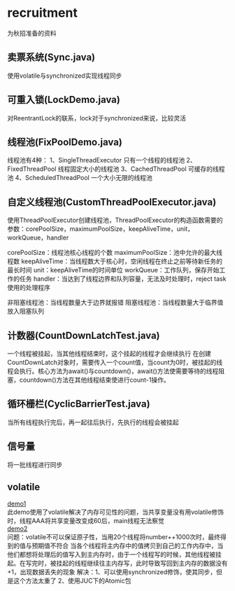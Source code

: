 # recruitment
为秋招准备的资料

## 卖票系统(Sync.java)
使用volatile与synchronized实现线程同步

## 可重入锁(LockDemo.java)
对ReentrantLock的联系，lock对于synchronized来说，比较灵活

## 线程池(FixPoolDemo.java)
线程池有4种：
1、SingleThreadExecutor 只有一个线程的线程池
2、FixedThreadPool 线程固定大小的线程池
3、CachedThreadPool 可缓存的线程池
4、ScheduledThreadPool 一个大小无限的线程池

## 自定义线程池(CustomThreadPoolExecutor.java)
使用ThreadPoolExecutor创建线程池，ThreadPoolExecutor的构造函数需要的参数：corePoolSize，maximumPoolSize，keepAliveTime，unit，workQueue，handler

corePoolSize：线程池核心线程的个数
maximumPoolSize：池中允许的最大线程数
keepAliveTime：当线程数大于核心时，空闲线程在终止之前等待新任务的最长时间
unit：keepAliveTime的时间单位
workQueue：工作队列，保存开始工作的任务
handler：当达到了线程边界和队列容量，无法及时处理时，reject task使用的处理程序

非阻塞线程池：当线程数量大于边界就报错
阻塞线程池：当线程数量大于临界值放入阻塞队列

## 计数器(CountDownLatchTest.java)
一个线程被挂起，当其他线程结束时，这个挂起的线程才会继续执行
在创建CountDownLatch对象时，需要传入一个count值，当count为0时，被挂起的线程会执行。核心方法为await()与countdown()，await()方法使需要等待的线程阻塞，countdown()方法在其他线程结束使进行count-1操作。

## 循环栅栏(CyclicBarrierTest.java)
当所有线程执行完后，再一起往后执行，先执行的线程会被挂起

## 信号量
将一批线程进行同步


## volatile
[demo1](volatile/MyData01.java)<br/>
此demo使用了volatile解决了内存可见性的问题，当共享变量没有用volatile修饰时，线程AAA将共享变量改变成60后，main线程无法察觉<br/>
[demo2](volatile/MyData02.java)<br/>
问题：volatile不可以保证原子性，当用20个线程将number++1000次时，最终得到的值与预期值不符合
当各个线程将主内存中的值拷贝到自己的工作内存中，当他们都想将处理后的值写入到主内存时，由于一个线程写的时候，其他线程被挂起。在写完时，被挂起的线程继续往主内存写，此时导致写回到主内存的数据没有+1，出现数据丢失的现象
解决：1、可以使用synchronized修饰，使其同步，但是这个方法太重了 2、使用JUC下的Atomic包
